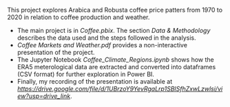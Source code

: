 This project explores Arabica and Robusta coffee price patters from 1970 to 2020 in relation to coffee production and weather.

* The main project is in *Coffee.pbix*. The section *Data & Methodology* describes the data used and the steps followed in the analysis.  
* *Coffee Markets and Weather.pdf* provides a non-interactive presentation of the project.
* The Jupyter Notebook *Coffee_Climate_Regions.ipynb* shows how the ERA5 meterological data are extracted and converted into dataframes (CSV format) for further exploration in Power BI.
* Finally, my recording of the presentation is available at *https://drive.google.com/file/d/1UBrzoY9YevRgaLrp1SBlSfhZxwLzwlsi/view?usp=drive_link*.
